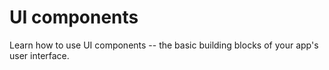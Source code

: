 # UI components
<!-- id: start/ui/components -->
<!-- sort: 01 -->

<!-- ## -->
<!-- type: intro -->
Learn how to use UI components -- the basic building blocks of your app's user interface.

